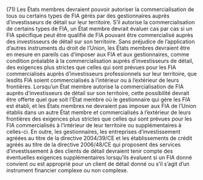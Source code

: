 (71) Les États membres devraient pouvoir autoriser la commercialisation de tous ou certains types de FIA gérés par des gestionnaires auprès d’investisseurs de détail sur leur territoire. S’il autorise la commercialisation de certains types de FIA, un État membre devrait évaluer cas par cas si un FIA spécifique peut être qualifié de FIA pouvant être commercialisé auprès des investisseurs de détail sur son territoire. Sans préjudice de l’application d’autres instruments du droit de l’Union, les États membres devraient être en mesure en pareils cas d’imposer aux FIA et aux gestionnaires, comme condition préalable à la commercialisation auprès d’investisseurs de détail, des exigences plus strictes que celles qui sont prévues pour les FIA commercialisés auprès d’investisseurs professionnels sur leur territoire, que lesdits FIA soient commercialisés à l’intérieur ou à l’extérieur de leurs frontières. Lorsqu’un État membre autorise la commercialisation de FIA auprès d’investisseurs de détail sur son territoire, cette possibilité devrait être offerte quel que soit l’État membre où le gestionnaire qui gère les FIA est établi, et les États membres ne devraient pas imposer aux FIA de l’Union établis dans un autre État membre et commercialisés à l’extérieur de leurs frontières des exigences plus strictes que celles qui sont prévues pour les FIA commercialisés à l’intérieur de leur territoire ou supplémentaires à celles-ci. En outre, les gestionnaires, les entreprises d’investissement agréées au titre de la directive 2004/39/CE et les établissements de crédit agréés au titre de la directive 2006/48/CE qui proposent des services d’investissement à des clients de détail devraient tenir compte des éventuelles exigences supplémentaires lorsqu’ils évaluent si un FIA donné convient ou est approprié pour un client de détail donné ou s’il s’agit d’un instrument financier complexe ou non complexe.